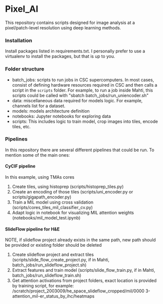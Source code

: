 # Pixel_AI

This repository contains scripts designed for image analysis at a pixel/patch-level resolution using deep learning methods.


### Installation
Install packages listed in requirements.txt. I personally prefer to use a virtualenv to install the packages, but that is up to you.

### Folder structure
* batch_jobs: scripts to run jobs in CSC supercomputers. In most cases, consist of defining hardware resources required in CSC and then calls a script in the `scripts` folder. For example, to run a job inside Mahti, this scripts could be called with "sbatch batch_jobs/run_uniencoder.sh"
* data: miscellaneous data required for models logic. For example, channels list for a dataset.
* models: models architecture definition
* notebooks: Jupyter notebooks for exploring data
* scripts: This includes logic to train model, crop images into tiles, encode tiles, etc. 

### Pipelines
In this repository there are several different pipelines that could be run. To mention some of the main ones:

#### CyCIF pipeline
In this example, using TMAs cores
1) Create tiles, using histoprep (scripts/histoprep_tiles.py)
2) Create an encoding of those tiles (scripts/uni_encoder.py or scripts/gigapath_encoder.py)
3) Train a MIL model using cross validation (scripts/cores_tiles_mil_classifier_cv.py)
4) Adapt logic in notebook for visualizing MIL attention weights (notebooks/mil_model_test.ipynb)

#### SlideFlow pipeline for H&E
NOTE, if slideflow project already exists in the same path, new path should be provided or existing folder should be deleted
1) Create slideflow project and extract tiles (scripts/slide_flow_create_project.py, if in Mahti, batch_jobs/run_slideflow_project.sh)
2) Extract features and train model (scripts/slide_flow_train.py, if in Mahti, batch_jobs/run_slideflow_train.sh)
3) Get attention activations from project folders, exact location is provided by training script, for example: /scratch/project_2003009/he_space_slideflow_cropped/mil/0000 3-attention_mil-er_status_by_ihc/heatmaps